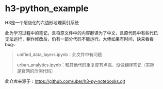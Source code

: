 # h3-python_example

H3是一个层级化的六边形地理索引系统

此为学习过程中的笔记，且将原文件中的内容翻译为了中文，且原代码中有些代已无法运行，稍作修改后，仍有一部分代码不能运行。大佬如果有时间，快来看看bug~

> unified_data_layers.ipynb：此文件中有问题
>
> urban_analytics.ipynb：和其他代码重复度有点高，没做翻译笔记（实际是官网的示例代码）

此仓库来源于：https://github.com/uber/h3-py-notebooks.git

